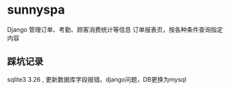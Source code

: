 # sunnyspa
Django 管理订单、考勤、顾客消费统计等信息
订单报表页，按各种条件查询指定内容

## 踩坑记录
sqlite3  3.26 , 更新数据库字段报错。django问题，DB更换为mysql
